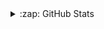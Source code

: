 <details>
  <summary>:zap: GitHub Stats</summary>
  
  ## Zyran GitHub Stats

  <a href="https://github.com/ZyranDev">
    <img align="center" src="https://github-readme-stats.anuraghazra1.vercel.app/api?username=ZyranDev&theme=midnight-purple&locale=en" alt="Zyran's github stats"/>
  </a>
<br>

---

## ZyranDev Most used languages

<a href="https://github.com/ZyranDev">
  <img align="center" src="https://github-readme-stats.vercel.app/api/top-langs/?username=ZyranDev&layout=compact&theme=midnight-purple&locale=en" alt="Zyran's most used   languages"/>
</a>
</details>
